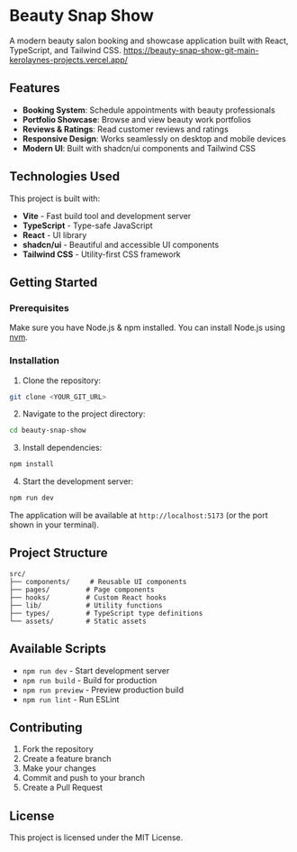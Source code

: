 # Beauty Snap Show

A modern beauty salon booking and showcase application built with React, TypeScript, and Tailwind CSS.
https://beauty-snap-show-git-main-kerolaynes-projects.vercel.app/

## Features

- **Booking System**: Schedule appointments with beauty professionals
- **Portfolio Showcase**: Browse and view beauty work portfolios
- **Reviews & Ratings**: Read customer reviews and ratings
- **Responsive Design**: Works seamlessly on desktop and mobile devices
- **Modern UI**: Built with shadcn/ui components and Tailwind CSS

## Technologies Used

This project is built with:

- **Vite** - Fast build tool and development server
- **TypeScript** - Type-safe JavaScript
- **React** - UI library
- **shadcn/ui** - Beautiful and accessible UI components
- **Tailwind CSS** - Utility-first CSS framework

## Getting Started

### Prerequisites

Make sure you have Node.js & npm installed. You can install Node.js using [nvm](https://github.com/nvm-sh/nvm#installing-and-updating).

### Installation

1. Clone the repository:
```sh
git clone <YOUR_GIT_URL>
```

2. Navigate to the project directory:
```sh
cd beauty-snap-show
```

3. Install dependencies:
```sh
npm install
```

4. Start the development server:
```sh
npm run dev
```

The application will be available at `http://localhost:5173` (or the port shown in your terminal).

## Project Structure

```
src/
├── components/     # Reusable UI components
├── pages/         # Page components
├── hooks/         # Custom React hooks
├── lib/           # Utility functions
├── types/         # TypeScript type definitions
└── assets/        # Static assets
```

## Available Scripts

- `npm run dev` - Start development server
- `npm run build` - Build for production
- `npm run preview` - Preview production build
- `npm run lint` - Run ESLint

## Contributing

1. Fork the repository
2. Create a feature branch
3. Make your changes
4. Commit and push to your branch
5. Create a Pull Request

## License

This project is licensed under the MIT License.

